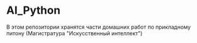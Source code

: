 # AI_Python

В этом репозитории хранятся части домашних работ по прикладному питону (Магистратура "Искусственный интеллект")
